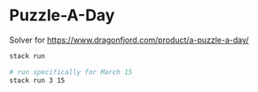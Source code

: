 # Puzzle-A-Day

Solver for https://www.dragonfjord.com/product/a-puzzle-a-day/

```bash
stack run

# run specifically for March 15
stack run 3 15
```
